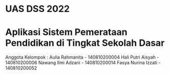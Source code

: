 # UAS DSS 2022
# Aplikasi Sistem Pemerataan Pendidikan di Tingkat Sekolah Dasar

Anggota Kelompok :
Aulia Rahmanita - 140810200004
Hali Putri Aisyah - 140810200006
Nawang Ilmi Adzani - 140810200014
Fasya Nurina Izzati - 140810200052
